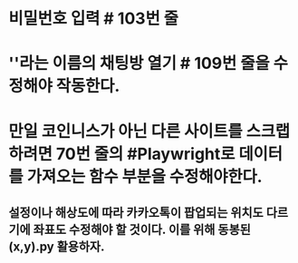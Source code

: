 # 비밀번호 입력 # 103번 줄
# ''라는 이름의 채팅방 열기 # 109번 줄을 수정해야 작동한다.
# 만일 코인니스가 아닌 다른 사이트를 스크랩 하려면 70번 줄의 #Playwright로 데이터를 가져오는 함수 부분을 수정해야한다.
## 설정이나 해상도에 따라 카카오톡이 팝업되는 위치도 다르기에 좌표도 수정해야 할 것이다. 이를 위해 동봉된 (x,y).py 활용하자. 
